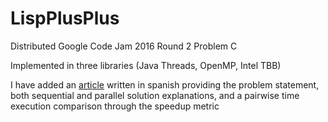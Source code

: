# LispPlusPlus
Distributed Google Code Jam 2016 Round 2 Problem C

Implemented in three libraries (Java Threads, OpenMP, Intel TBB)

I have added an [article](https://github.com/IvanAli/LispPlusPlus/blob/master/paper.pdf) written in spanish providing the problem statement, both sequential and parallel solution explanations, and a pairwise time execution comparison through the speedup metric
